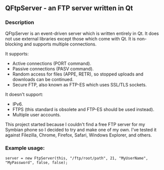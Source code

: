 QFtpServer - an FTP server written in Qt
----------------------------------------

### Description

QFtpServer is an event-driven server which is written entirely in Qt. It does not use external libraries except those which come with Qt. It is non-blocking and supports multiple connections.

It supports:

* Active connections (PORT command).
* Passive connections (PASV command).
* Random access for files (APPE, RETR), so stopped uploads and downloads can be continued.
* Secure FTP, also known as FTP-ES which uses SSL/TLS sockets.

It doesn't support:
* IPv6.
* FTPS (this standard is obsolete and FTP-ES should be used instead).
* Multiple user accounts.

This project started because I couldn't find a free FTP server for my Symbian phone so I decided to try and make one of my own. I've tested it against Filezilla, Chrome, Firefox, Safari, Windows Explorer, and others.

### Example usage:

    server = new FtpServer(this, "/ftp/root/path", 21, "MyUserName", "MyPassword", false, false);
